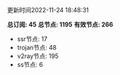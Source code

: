 更新时间2022-11-24 18:48:31

**总订阅: 45**
**总节点: 1195**
**有效节点: 266**
- ssr节点: 17
- trojan节点: 48
- v2ray节点: 195
- ss节点: 6
